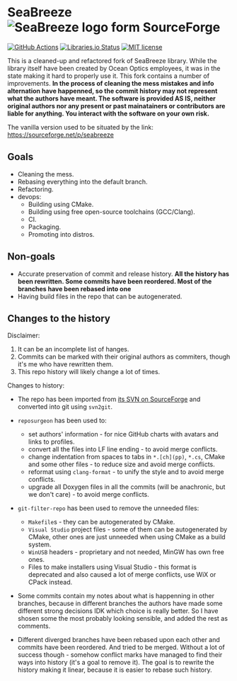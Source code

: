 SeaBreeze ![SeaBreeze logo form SourceForge](https://a.fsdn.com/allura/p/seabreeze/icon?1407267006)
=========
[![GitHub Actions](https://github.com/KOLANICH-physics/SeaBreeze/workflows/CI/badge.svg)](https://github.com/KOLANICH-physics/SeaBreeze/actions/)
[![Libraries.io Status](https://img.shields.io/librariesio/github/KOLANICH-physics/SeaBreeze.svg)](https://libraries.io/github/KOLANICH-physics/SeaBreeze)
[![MIT license](https://shields.io/badge/license-MIT-green)](./LICENSE)


This is a cleaned-up and refactored fork of SeaBreeze library.
While the library itself have been created by Ocean Optics employees, it was in the state making it hard to properly use it.
This fork contains a number of improvements. **In the process of cleaning the mess mistakes and info alternation have happenned, so the commit history may not represent what the authors have meant. The software is provided AS IS, neither original authors nor any present or past mainatainers or contributors are liable for anything. You interact with the software on your own risk.**

The vanilla version used to be situated by the link: https://sourceforge.net/p/seabreeze

Goals
-----

* Cleaning the mess.
* Rebasing everything into the default branch.
* Refactoring.
* devops:
	* Building using CMake.
	* Building using free open-source toolchains (GCC/Clang).
	* CI.
	* Packaging.
	* Promoting into distros.


Non-goals
---------

* Accurate preservation of commit and release history. **All the history has been rewritten. Some commits have been reordered. Most of the branches have been rebased into one**
* Having build files in the repo that can be autogenerated.


Changes to the history
----------------------

Disclaimer:

1. It can be an incomplete list of hanges.
2. Commits can be marked with their original authors as commiters, though it's me who have rewritten them.
3. This repo history will likely change a lot of times.

Changes to history:

* The repo has been imported from [its SVN on SourceForge](https://sourceforge.net/p/seabreeze/code/HEAD/tree/) and converted into git using `svn2git`.

* `reposurgeon` has been used to:
	* set authors' information - for nice GitHub charts with avatars and links to profiles.
	* convert all the files into LF line ending - to avoid merge conflicts.
	* change indentation from spaces to tabs in `*.[ch](pp)`, `*.cs`, CMake and some other files - to reduce size and avoid merge conflicts.
	* reformat using `clang-format` - to unify the style and to avoid merge conflicts.
	* upgrade all Doxygen files in all the commits (will be anachronic, but we don't care) - to avoid merge conflicts.

* `git-filter-repo` has been used to remove the unneeded files:
	* `Makefile`s - they can be autogenerated by CMake.
	* `Visual Studio` project files - some of them can be autogenerated by CMake, other ones are just unneeded when using CMake as a build system.
	* `WinUSB` headers - proprietary and not needed, MinGW has own free ones.
	* Files to make installers using Visual Studio - this format is deprecated and also caused a lot of merge conflicts, use WiX or CPack instead.

* Some commits contain my notes about what is happenning in other branches, because in different branches the authors have made some different strong decisions IDK which choice is really better. So I have shosen some the most probably looking sensible, and added the rest as comments.

* Different diverged branches have been rebased upon each other and commits have been reordered. And tried to be merged. Without a lot of success though - somehow conflict marks have managed to find their ways into history (it's a goal to remove it). The goal is to rewrite the history making it linear, because it is easier to rebase such history.

